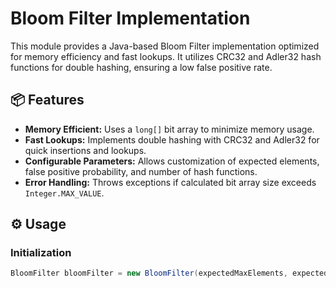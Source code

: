 # Bloom Filter Implementation

This module provides a Java-based Bloom Filter implementation optimized for memory efficiency and fast lookups. It utilizes CRC32 and Adler32 hash functions for double hashing, ensuring a low false positive rate.

## 📦 Features

- **Memory Efficient:** Uses a `long[]` bit array to minimize memory usage.
- **Fast Lookups:** Implements double hashing with CRC32 and Adler32 for quick insertions and lookups.
- **Configurable Parameters:** Allows customization of expected elements, false positive probability, and number of hash functions.
- **Error Handling:** Throws exceptions if calculated bit array size exceeds `Integer.MAX_VALUE`.

## ⚙️ Usage

### Initialization

```java
BloomFilter bloomFilter = new BloomFilter(expectedMaxElements, expectedFalsePositiveProbability);
